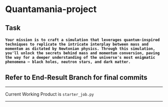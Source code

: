 # Quantamania-project

## Task
<h4>
  
  `
  Your mission is to craft a simulation that leverages quantum-inspired techniques to replicate the intricate interplay between mass and momentum as dictated by Newtonian physics. Through this simulation, you'll unlock the secrets behind mass and momentum conversion, paving the way for a deeper understanding of the universe's most enigmatic phenomena – black holes, neutron stars, and dark matter.
  `
</h4>

## Refer to End-Result Branch for final commits

***
Current Working Product is ```starter_job.py```
***
